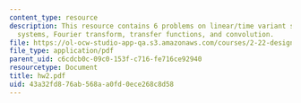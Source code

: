 ```yaml
---
content_type: resource
description: This resource contains 6 problems on linear/time variant systems, LTI
  systems, Fourier transform, transfer functions, and convolution.
file: https://ol-ocw-studio-app-qa.s3.amazonaws.com/courses/2-22-design-principles-for-ocean-vehicles-13-42-spring-2005/43a32fd876ab568aa0fd0ece268c8d58_hw2.pdf
file_type: application/pdf
parent_uid: c6cdcb0c-09c0-153f-c716-fe716ce92940
resourcetype: Document
title: hw2.pdf
uid: 43a32fd8-76ab-568a-a0fd-0ece268c8d58
---
```

